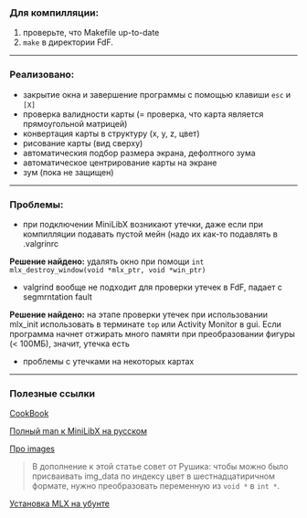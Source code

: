  ### Для компилляции: 
 1. проверьте, что Makefile up-to-date
 2. `make` в директории FdF.
 
 ---
 
 ### Реализовано:
 - закрытие окна и завершение программы с помощью клавиши `esc` и `[X]`
 - проверка валидности карты (= проверка, что карта является прямоугольной матрицей)
 - конвертация карты в структуру (x, y, z, цвет)
 - рисование карты (вид сверху)
 - автоматическия подбор размера экрана, дефолтного зума
 - автоматическое центрирование карты на экране
 - зум (пока не защищен)
 
 ---
 
 ### Проблемы:
  - при подключении MiniLibX возникают утечки, даже если при компилляции подавать пустой мейн (надо их как-то подавлять в .valgrinrc
  
  **Решение найдено:** удалять окно при помощи `int mlx_destroy_window(void *mlx_ptr, void *win_ptr)`
  
  - valgrind вообще не подходит для проверки утечек в FdF, падает с segmrntation fault
  
  **Решение найдено:** на этапе проверки утечек при использовании mlx_init использовать в терминате `top` или Activity Monitor в gui. Если программа начнет отжирать много памяти при преобразовании фигуры (< 100МБ), значит, утечка есть
  
  - проблемы с утечками на некоторых картах
  
  ___
  
  ### Полезные ссылки
  [CookBook](https://forum.intra.42.fr/topics/19254/messages)
  
  [Полный man к MiniLibX на русском](https://forum.intra.42.fr/topics/20307/messages/last)
  
  [Про images](https://github.com/keuhdall/images_example/blob/master/README.md)
  
  > В дополнение к этой статье совет от Рушика: чтобы можно было присваивать img_data по индексу цвет в шестнадцатиричном формате, нужно преобразовать переменную из `void *` в `int *`.
  
  [Установка MLX на убунте](https://forum.intra.42.fr/topics/15866/messages/last)
